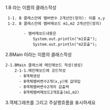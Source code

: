 1.B 라는 이름의 클래스작성

   	 1-1. B 클래스안에 멤버변수 2개선언(정의): 이름 x,y 
   	 1-2. B 클래스안에 멤버메쏘드 m1,m2 2개선언(정의)
	 
	    	- 멤버메쏘드내용은 
	        	System.out.println("m1호출");	 
	        	System.out.println("m2호출");	
		
2.BMain 이라는 이름의 클래스작성

	2-1.BMain 클래스에 메인메쏘드 작성(생성)
		2-1-1.메인메쏘드에 코드작성
		  - B객체생성
		  - B객체멤버변수2개(x,y)에 값대입
		  - B객체멤버변수2개의 값출력
		  - B객체멤버메쏘드2개호출(m1,m2)


3.객체그래프를 그리고 주실행흐름을 표시하세요	
